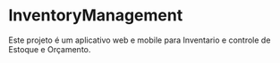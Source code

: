 # InventoryManagement
Este projeto é um aplicativo web e mobile para Inventario e controle de Estoque e Orçamento.
